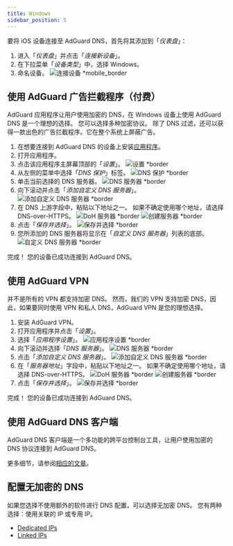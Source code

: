 ```yaml
---
title: Windows
sidebar_position: 5
---
```


要将 iOS 设备连接至 AdGuard DNS，首先将其添加到「_仪表盘_」：

1. 进入「_仪表盘_」并点击「_连接新设备_」。
2. 在下拉菜单「_设备类型_」中，选择 Windows。
3. 命名设备。
    ![连接设备 \*mobile_border](https://cdn.adtidy.org/content/kb/dns/private/new_dns/connect/windows_ab/choose_windows.png)

## 使用 AdGuard 广告拦截程序（付费）

AdGuard 应用程序让用户使用加密的 DNS，在 Windows 设备上使用 AdGuard DNS 是一个理想的选择。 您可以选择多种加密协议。 除了 DNS 过滤，还可以获得一款出色的广告拦截程序。它在整个系统上屏蔽广告。

1. 在想要连接到 AdGuard DNS 的设备上安装[应用程序](https://adguard.com/adguard-windows/overview.html)。
2. 打开应用程序。
3. 点击该应用程序主屏幕顶部的「_设置_」。
    ![设置 \*border](https://cdn.adtidy.org/content/kb/dns/private/new_dns/connect/windows_ab/windows_step3.png)
4. 从左侧的菜单中选择「_DNS 保护_」标签。
    ![DNS 保护 \*border](https://cdn.adtidy.org/content/kb/dns/private/new_dns/connect/windows_ab/windows_step4.png)
5. 单击当前选择的 DNS 服务器。
    ![DNS 服务器 \*border](https://cdn.adtidy.org/content/kb/dns/private/new_dns/connect/windows_ab/windows_step5.png)
6. 向下滚动并点击「_添加自定义 DNS 服务器_」。
    ![添加自定义 DNS 服务器 \*border](https://cdn.adtidy.org/content/kb/dns/private/new_dns/connect/windows_ab/windows_step6.png)
7. 在 DNS 上游字段中，粘贴以下地址之一。 如果不确定使用哪个地址，请选择 DNS-over-HTTPS。
    ![DoH 服务器 \*border](https://cdn.adtidy.org/content/kb/dns/private/new_dns/connect/windows_ab/windows_step7_1.png)
    ![创建服务器 \*border](https://cdn.adtidy.org/content/kb/dns/private/new_dns/connect/windows_ab/windows_step7_2.png)
8. 点击「_保存并选择_」。
    ![保存并选择 \*border](https://cdn.adtidy.org/content/kb/dns/private/new_dns/connect/windows_ab/windows_step8.png)
9. 您所添加的 DNS 服务器将显示在「_自定义 DNS 服务器_」列表的底部。
    ![自定义 DNS 服务器 \*border](https://cdn.adtidy.org/content/kb/dns/private/new_dns/connect/windows_ab/windows_step9.png)

完成！ 您的设备已成功连接到 AdGuard DNS。

## 使用 AdGuard VPN

并不是所有的 VPN 都支持加密 DNS。 然而，我们的 VPN 支持加密 DNS，因此，如果要同时使用 VPN 和私人 DNS，AdGuard VPN 是您的理想选择。

1. 安装 AdGuard VPN。
2. 打开应用程序并点击「_设置_」。
3. 选择「_应用程序设置_」。
    ![应用程序设置 \*border](https://cdn.adtidy.org/content/kb/dns/private/new_dns/connect/windows_vpn/windows_step4.png)
4. 向下滚动并选择「_DNS 服务器_」。
    ![DNS 服务器 \*border](https://cdn.adtidy.org/content/kb/dns/private/new_dns/connect/windows_vpn/windows_step5.png)
5. 点击「_添加自定义 DNS 服务器_」。
    ![添加自定义 DNS 服务器 \*border](https://cdn.adtidy.org/content/kb/dns/private/new_dns/connect/windows_vpn/windows_step6.png)
6. 在「_服务器地址_」字段中，粘贴以下地址之一。 如果不确定使用哪个地址，请选择 DNS-over-HTTPS。
    ![DoH 服务器 \*border](https://cdn.adtidy.org/content/kb/dns/private/new_dns/connect/windows_vpn/windows_step7_1.png)
    ![创建服务器 \*border](https://cdn.adtidy.org/content/kb/dns/private/new_dns/connect/windows_vpn/windows_step7_2.png)
7. 点击「_保存并选择_」。
    ![保存并选择 \*border](https://cdn.adtidy.org/content/kb/dns/private/new_dns/connect/windows_vpn/windows_step8.png)

完成！ 您的设备已成功连接到 AdGuard DNS。

## 使用 AdGuard DNS 客户端

AdGuard DNS 客户端是一个多功能的跨平台控制台工具，让用户使用加密的 DNS 协议连接到 AdGuard DNS。

更多细节，请参阅[相应的文章](/dns-client/overview/)。

## 配置无加密的 DNS

如果您选择不使用额外的软件进行 DNS 配置，可以选择无加密 DNS。 您有两种选择：使用关联的 IP 或专用 IP。

- [Dedicated IPs](/private-dns/connect-devices/other-options/dedicated-ip.md)
- [Linked IPs](/private-dns/connect-devices/other-options/linked-ip.md)
